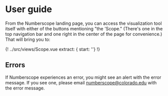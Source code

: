 # User guide

From the Numberscope landing page, you can access the visualization tool
itself with either of the buttons mentioning "the 'Scope." (There's one in the
top navigation bar and one right in the center of the page for convenience.)
That will bring you to:

{! ../src/views/Scope.vue extract: { start: '<!--', stop: '-->'} !}

## Errors

If Numberscope experiences an error, you might see an alert with the error
message. If you see one, please email numberscope@colorado.edu with the error
message.
